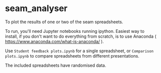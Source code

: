 # seam_analyser

To plot the results of one or two of the seam spreadsheets.

To run, you'll need Jupyter notebooks running ipython. Easiest way to install, if you don't want to do everything from scratch, is to use Anaconda ( https://www.anaconda.com/what-is-anaconda/ ).

Use <code>Student feedback plots.ipynb</code> for a single spreadsheet, or <code>Comparison plots.ipynb</code> to compare spreadsheets from different presentations.

The included spreadsheets have randomised data.


